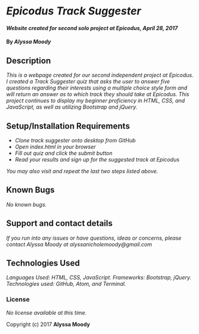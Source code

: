 # _Epicodus Track Suggester_

#### _Website created for second solo project at Epicodus, April 28, 2017_

#### By _**Alyssa Moody**_

## Description

_This is a webpage created for our second independent project at Epicodus. I created a Track Suggester quiz that asks the user to answer five questions regarding their interests using a multiple choice style form and will return an answer as to which track they should take at Epicodus. This project continues to display my beginner proficiency in HTML, CSS, and JavaScript, as well as utilizing Bootstrap and jQuery._

## Setup/Installation Requirements

* _Clone track suggester onto desktop from GitHub_
* _Open index.html in your browser_
* _Fill out quiz and click the submit button_
* _Read your results and sign up for the suggested track at Epicodus_

_You may also visit and repeat the last two steps listed above._

## Known Bugs

_No known bugs._

## Support and contact details

_If you run into any issues or have questions, ideas or concerns, please contact Alyssa Moody at alyssanicholemoody@gmail.com_

## Technologies Used

_Languages Used: HTML, CSS, JavaScript. Frameworks: Bootstrap, jQuery. Technologies used: GitHub, Atom, and Terminal._

### License

*No license available at this time.*

Copyright (c) 2017 **Alyssa Moody**
